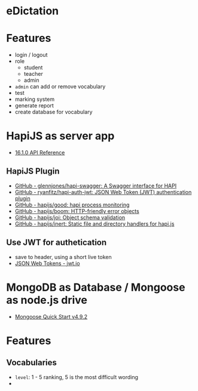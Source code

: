 # eDictation

# Features
- login / logout
- role
	+ student
	+ teacher
	+ admin
- `admin` can add or remove vocabulary
- test
- marking system
- generate report
- create database for vocabulary

# HapiJS as server app
- [16.1.0 API Reference](https://hapijs.com/api)

## HapiJS Plugin
- [GitHub - glennjones/hapi-swagger: A Swagger interface for HAPI](https://github.com/glennjones/hapi-swagger)
- [GitHub - ryanfitz/hapi-auth-jwt: JSON Web Token (JWT) authentication plugin](https://github.com/ryanfitz/hapi-auth-jwt)
- [GitHub - hapijs/good: hapi process monitoring](https://github.com/hapijs/good)
- [GitHub - hapijs/boom: HTTP-friendly error objects](https://github.com/hapijs/boom)
- [GitHub - hapijs/joi: Object schema validation](https://github.com/hapijs/joi)
- [GitHub - hapijs/inert: Static file and directory handlers for hapi.js](https://github.com/hapijs/inert)

## Use JWT for authetication
- save to header, using a short live token
- [JSON Web Tokens - jwt.io](https://jwt.io/)

# MongoDB as Database / Mongoose as node.js drive
- [Mongoose Quick Start v4.9.2](http://mongoosejs.com/docs/index.html)

# Features
## Vocabularies
- `level`: 1 - 5 ranking, 5 is the most difficult wording
-

